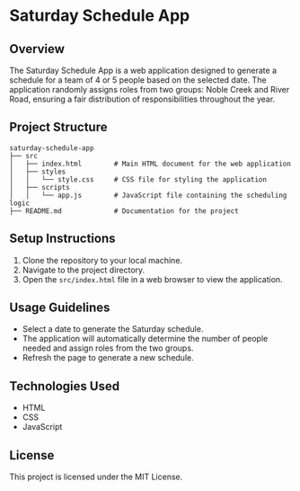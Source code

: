 # Saturday Schedule App

## Overview
The Saturday Schedule App is a web application designed to generate a schedule for a team of 4 or 5 people based on the selected date. The application randomly assigns roles from two groups: Noble Creek and River Road, ensuring a fair distribution of responsibilities throughout the year.

## Project Structure
```
saturday-schedule-app
├── src
│   ├── index.html        # Main HTML document for the web application
│   ├── styles
│   │   └── style.css     # CSS file for styling the application
│   ├── scripts
│   │   └── app.js        # JavaScript file containing the scheduling logic
├── README.md             # Documentation for the project
```

## Setup Instructions
1. Clone the repository to your local machine.
2. Navigate to the project directory.
3. Open the `src/index.html` file in a web browser to view the application.

## Usage Guidelines
- Select a date to generate the Saturday schedule.
- The application will automatically determine the number of people needed and assign roles from the two groups.
- Refresh the page to generate a new schedule.

## Technologies Used
- HTML
- CSS
- JavaScript

## License
This project is licensed under the MIT License.